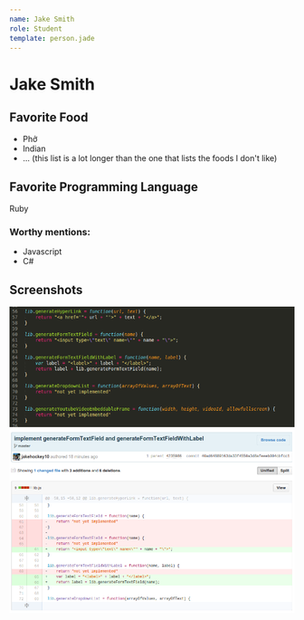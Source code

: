 ```yaml
---
name: Jake Smith
role: Student
template: person.jade
---
```


Jake Smith
=======

## Favorite Food

- Phở
- Indian
- ... (this list is a lot longer than the one that lists the foods I don't like)

## Favorite Programming Language

Ruby

### Worthy mentions:
- Javascript
- C#

## Screenshots

![Week 0 Screenshot 1][1]
![Week 0 Screenshot 2][2]

[1]: ./one_more_implementation.png "further implementation"
[2]: ./commit_more_implementations.png "github commit page for further implementation"
